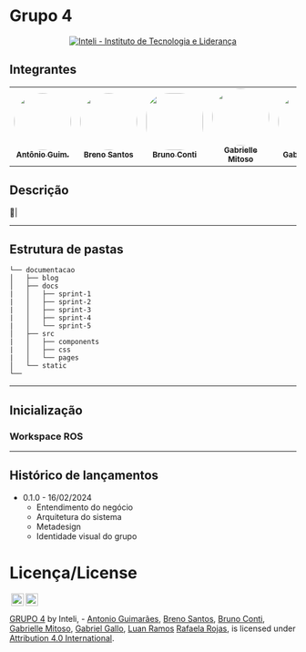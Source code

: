 # Grupo 4

<p align="center">
<a href= "https://www.inteli.edu.br/"> <img src="https://github.com/Inteli-College/2024-T0008-EC05-G03/assets/85657433/afc793e7-2a20-4207-8832-0c998187c537" alt="Inteli - Instituto de Tecnologia e Liderança" border="0"></a>
</p>


## Integrantes

<div align="center">
  <table>
    <tr>
        <td align="center"><a href="https://www.linkedin.com/in/antonio-guimar%C3%A3es-2bb961264/?utm_source=share&utm_campaign=share_via&utm_content=profile&utm_medium=ios_app"><img style="border-radius: 50%;" src="https://media.licdn.com/dms/image/D4D03AQHWhBcP5iT58g/profile-displayphoto-shrink_400_400/0/1703212257337?e=1713398400&v=beta&t=WRd1E-gVuED-3b2QlNbsr9y3Lo_ei1IAX9qOeFnW604" width="100px;" alt=""/><br><sub><b>Antônio Guim.</b></sub></a></td>
        <td align="center"><a href="https://www.linkedin.com/in/breno-santos-0843131b8/"><img style="border-radius: 50%;" src="https://media.licdn.com/dms/image/D4D03AQGrZG9Tv9JdZg/profile-displayphoto-shrink_200_200/0/1711976052733?e=1719446400&v=beta&t=EnMiEdG5b93zUKIq8OwufXXMMxv9TYyaJLjetfNcPYI" width="100px;" alt=""/><br><sub><b>Breno Santos</b></sub></a></td>
        <td align="center"><a href="https://www.linkedin.com/in/bruno-gottardo-conti-a9625726a/"><img style="border-radius: 40%;" src="https://media.licdn.com/dms/image/D5603AQHP0Vtxfm1MWA/profile-displayphoto-shrink_200_200/0/1678741883613?e=1719446400&v=beta&t=aI8huLHMqpXm3Kc_CJB2WhAftYQ3pQNLU2JtiRkeHWw" width="100px;" alt=""/><br><sub><b>Bruno Conti</b></sub></a></td>
        <td align="center"><a href="https://www.linkedin.com/in/gabrielle-mitoso/"><img style="border-radius: 50%;" src="https://media.licdn.com/dms/image/D4D03AQHs0Kfrwmc5gA/profile-displayphoto-shrink_200_200/0/1676560341538?e=1719446400&v=beta&t=UxXb2ubre3WZkvImu-8SxpZJBlLY1FXIoPsMXy23MZk" width="100px;" alt=""/><br><sub><b>Gabrielle Mitoso</b></sub></a></td>
        <td align="center"><a href="https://www.linkedin.com/in/gabriel-gallo-m-coutinho-443809232/"><img width="100px;" style="border-radius: 50%;" src="https://media.licdn.com/dms/image/D4E03AQGQ_hxvNv8a2w/profile-displayphoto-shrink_400_400/0/1665073284301?e=1713398400&v=beta&t=vSjdrwn6EN5rastLxXhRpe2v_fOYdVBWNQk0u88EGjk" width="100px;" alt=""/><br><sub><b>Gabriel Gallo</b></sub></a></td>
        <td align="center"><a href="https://www.linkedin.com/in/luan-ramos-de-mello-253b28268/"><img style="border-radius: 50%;" src="https://media.licdn.com/dms/image/D4D03AQF5k4FEfaI4mg/profile-displayphoto-shrink_200_200/0/1698150342373?e=1719446400&v=beta&t=cZXl3FXyEFyfAG8cmRZykVDRtpGO6uRIu2l0UGGtFnQ" width="100px;" alt=""/><br><sub><b>Luan Ramos</b></sub></a></td>
        <td align="center"><a href="https://www.linkedin.com/in/rafaelarojas/"><img style="border-radius: 50%;" src="https://media.licdn.com/dms/image/D4D03AQEZUiXhFkM1SQ/profile-displayphoto-shrink_200_200/0/1685488274068?e=1719446400&v=beta&t=74cw_CRyN__dpurQW6PIAAjCxi3boMq-l_xdUiOVM8o" width="100px;" alt=""/><br><sub><b>Rafaela Rojas</b></sub></a></td>
    </tr>
  </table>
</div>

## Descrição 

📜| 


---


##  Estrutura de pastas

```
└── documentacao
│   ├── blog
│   ├── docs
|   │   ├── sprint-1
|   │   ├── sprint-2
|   │   ├── sprint-3 
|   │   ├── sprint-4 
|   │   └── sprint-5
│   ├── src
|   │   ├── components
|   │   ├── css
|   │   └── pages
│   └── static
└──
```

---

## Inicialização

### Workspace ROS

---

## Histórico de lançamentos

- 0.1.0 - 16/02/2024
  - Entendimento do negócio
  - Arquitetura do sistema
  - Metadesign
  - Identidade visual do grupo

#  Licença/License

<img style="height:22px!important;margin-left:3px;vertical-align:text-bottom;" src="https://mirrors.creativecommons.org/presskit/icons/cc.svg?ref=chooser-v1"><img style="height:22px!important;margin-left:3px;vertical-align:text-bottom;" src="https://mirrors.creativecommons.org/presskit/icons/by.svg?ref=chooser-v1"><p xmlns:cc="http://creativecommons.org/ns#" xmlns:dct="http://purl.org/dc/terms/"><a property="dct:title" rel="cc:attributionURL" href="https://github.com/Inteli-College/2024-T0008-EC05-G03">GRUPO 4</a> by <a rel="cc:attributionURL dct:creator" property="cc:attributionName">Inteli, - <a href="https://www.linkedin.com/in/antonio-guimar%C3%A3es-2bb961264/?utm_source=share&utm_campaign=share_via&utm_content=profile&utm_medium=ios_app">Antonio Guimarães</a>, <a href="https://www.linkedin.com/in/breno-santos-0843131b8/">Breno Santos</a>, <a href="https://www.linkedin.com/in/bruno-gottardo-conti-a9625726a/">Bruno Conti</a>, <a href="https://www.linkedin.com/in/gabrielle-mitoso/">Gabrielle Mitoso</a>, <a href="https://www.linkedin.com/in/gabriel-gallo-m-coutinho-443809232/">Gabriel Gallo</a>, <a href="https://www.linkedin.com/in/luan-ramos-de-mello-253b28268/">Luan Ramos</a> <a href="https://www.linkedin.com/in/rafaelarojas/">Rafaela Rojas</a>, </a> is licensed under <a href="http://creativecommons.org/licenses/by/4.0/?ref=chooser-v1" target="_blank" rel="license noopener noreferrer" style="display:inline-block;">Attribution 4.0 International</a>.</p>
